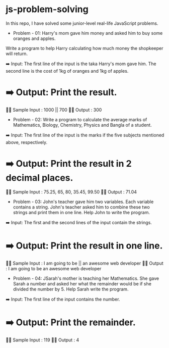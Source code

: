 # js-problem-solving
In this repo, I have solved some junior-level real-life JavaScript problems.

- Problem - 01: Harry's mom gave him money and asked him to buy some oranges and apples. 

Write a program to help Harry calculating how much money the shopkeeper will return.

➡️ Input: 
The first line of the input is the taka Harry's mom gave him.
The second line is the cost of 1kg of oranges and 1kg of apples.

➡️ Output: 
Print the result.
======================================================================================
✍🏽 Sample Input    : 1000 || 700
✍🏽 Output          : 300

- Problem - 02: Write a program to calculate the average marks of Mathematics, Biology, Chemistry, Physics and Bangla of a student.

➡️ Input:
The first line of the input is the marks if the five subjects mentioned above, respectively.

➡️ Output:
Print the result in 2 decimal places.
======================================================================================
✍🏽 Sample Input    : 75.25, 65, 80, 35.45, 99.50
✍🏽 Output          : 71.04

- Problem - 03: John's teacher gave him two variables. Each variable contains a string. John's teacher asked him to combine these two strings and print them in one line. Help John to write the program.

➡️ Input:
The first and the second lines of the input contain the strings.

➡️ Output:
Print the result in one line.
======================================================================================
✍🏽 Sample Input     : I am going to be || an awesome web developer
✍🏽 Output           : I am going to be an awesome web developer

- Problem - 04: JSarah's mother is teaching her Mathematics. She gave Sarah a number and asked her what the remainder would be if she divided the number by 5. Help Sarah write the program.

➡️ Input:
The first line of the input contains the number.

➡️ Output:
Print the remainder.
======================================================================================
✍🏽 Sample Input     : 119
✍🏽 Output           : 4